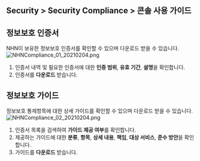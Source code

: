## Security > Security Compliance > 콘솔 사용 가이드

## 정보보호 인증서

NHN이 보유한 정보보호 인증서를 확인할 수 있으며 다운로드 받을 수 있습니다.
![NHNCompliance_01_20210204.png](https://static.toastoven.net/prod_serversecuritycheck/NHNCompliance_01_20210204.png)
1. 인증서 내역 및 필요한 인증서에 대한 **인증 범위**, **유효 기간**, **설명**을 확인합니다.
2. 인증서를 **다운로드** 받습니다.  
 

## 정보보호 가이드

정보보호 통제항목에 대한 상세 가이드를 확인할 수 있으며 다운로드 받을 수 있습니다.
![NHNCompliance_02_20210204.png](https://static.toastoven.net/prod_serversecuritycheck/NHNCompliance_02_20210204.png)
1. 인증서 목록을 검색하여 **가이드 제공 여부**를 확인합니다.
2. 제공하는 가이드에 대한 **분류**, **항목**, **상세 내용**, **책임**, **대상 서비스**, **준수 방안**을 확인합니다. 
3. 가이드를 **다운로드** 받습니다.
